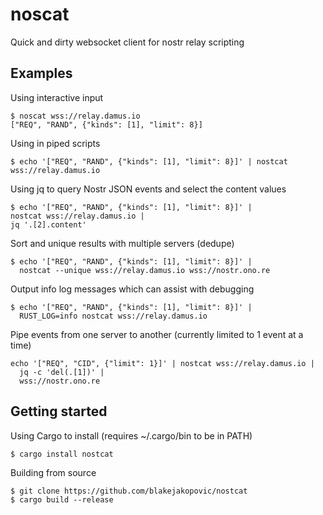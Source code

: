 # noscat

Quick and dirty websocket client for nostr relay scripting


## Examples

Using interactive input
```shell
$ noscat wss://relay.damus.io
["REQ", "RAND", {"kinds": [1], "limit": 8}]
```

Using in piped scripts
```shell
$ echo '["REQ", "RAND", {"kinds": [1], "limit": 8}]' | nostcat wss://relay.damus.io
```

Using jq to query Nostr JSON events and select the content values
```shell
$ echo '["REQ", "RAND", {"kinds": [1], "limit": 8}]' |
nostcat wss://relay.damus.io |
jq '.[2].content'
```

Sort and unique results with multiple servers (dedupe)
```shell
$ echo '["REQ", "RAND", {"kinds": [1], "limit": 8}]' |
  nostcat --unique wss://relay.damus.io wss://nostr.ono.re
```

Output info log messages which can assist with debugging
```shell
$ echo '["REQ", "RAND", {"kinds": [1], "limit": 8}]' |
  RUST_LOG=info nostcat wss://relay.damus.io
```

Pipe events from one server to another (currently limited to 1 event at a time)
```shell
echo '["REQ", "CID", {"limit": 1}]' | nostcat wss://relay.damus.io |
  jq -c 'del(.[1])' |
  wss://nostr.ono.re
```

## Getting started
Using Cargo to install (requires ~/.cargo/bin to be in PATH)
```shell
$ cargo install nostcat
```

Building from source
```shell
$ git clone https://github.com/blakejakopovic/nostcat
$ cargo build --release
```
